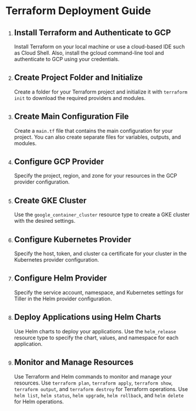 <!DOCTYPE html>
<html>
<head>
  <title>Terraform Deployment Guide</title>
</head>
<body>
  <h1>Terraform Deployment Guide</h1>

  <ol>
    <li>
      <h2>Install Terraform and Authenticate to GCP</h2>
      <p>Install Terraform on your local machine or use a cloud-based IDE such as Cloud Shell. Also, install the gcloud command-line tool and authenticate to GCP using your credentials.</p>
    </li>
    <li>
      <h2>Create Project Folder and Initialize</h2>
      <p>Create a folder for your Terraform project and initialize it with <code>terraform init</code> to download the required providers and modules.</p>
    </li>
    <li>
      <h2>Create Main Configuration File</h2>
      <p>Create a <code>main.tf</code> file that contains the main configuration for your project. You can also create separate files for variables, outputs, and modules.</p>
    </li>
    <li>
      <h2>Configure GCP Provider</h2>
      <p>Specify the project, region, and zone for your resources in the GCP provider configuration.</p>
    </li>
    <li>
      <h2>Create GKE Cluster</h2>
      <p>Use the <code>google_container_cluster</code> resource type to create a GKE cluster with the desired settings.</p>
    </li>
    <li>
      <h2>Configure Kubernetes Provider</h2>
      <p>Specify the host, token, and cluster ca certificate for your cluster in the Kubernetes provider configuration.</p>
    </li>
    <li>
      <h2>Configure Helm Provider</h2>
      <p>Specify the service account, namespace, and Kubernetes settings for Tiller in the Helm provider configuration.</p>
    </li>
    <li>
      <h2>Deploy Applications using Helm Charts</h2>
      <p>Use Helm charts to deploy your applications. Use the <code>helm_release</code> resource type to specify the chart, values, and namespace for each application.</p>
    </li>
    <li>
      <h2>Monitor and Manage Resources</h2>
      <p>Use Terraform and Helm commands to monitor and manage your resources. Use <code>terraform plan</code>, <code>terraform apply</code>, <code>terraform show</code>, <code>terraform output</code>, and <code>terraform destroy</code> for Terraform operations. Use <code>helm list</code>, <code>helm status</code>, <code>helm upgrade</code>, <code>helm rollback</code>, and <code>helm delete</code> for Helm operations.</p>
    </li>
  </ol>
</body>
</html>